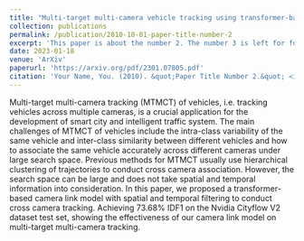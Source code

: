 ```yaml
---
title: "Multi-target multi-camera vehicle tracking using transformer-based camera link model and spatial-temporal information"
collection: publications
permalink: /publication/2010-10-01-paper-title-number-2
excerpt: 'This paper is about the number 2. The number 3 is left for future work.'
date: 2023-01-18
venue: 'ArXiv'
paperurl: 'https://arxiv.org/pdf/2301.07805.pdf'
citation: 'Your Name, You. (2010). &quot;Paper Title Number 2.&quot; <i>Journal 1</i>. 1(2).'
---
```

Multi-target multi-camera tracking (MTMCT) of vehicles, i.e. tracking vehicles across multiple cameras, is a crucial application for the development of smart city and intelligent traffic system. The main challenges of MTMCT of vehicles include the intra-class variability of the same vehicle and inter-class similarity between different vehicles and how to associate the same vehicle accurately across different cameras under large search space. Previous methods for MTMCT usually use hierarchical clustering of trajectories to conduct cross camera association. However, the search space can be large and does not take spatial and temporal information into consideration. In this paper, we proposed a transformer-based camera link model with spatial and temporal filtering to conduct cross camera tracking. Achieving 73.68\% IDF1 on the Nvidia Cityflow V2 dataset test set, showing the effectiveness of our camera link model on multi-target multi-camera tracking.